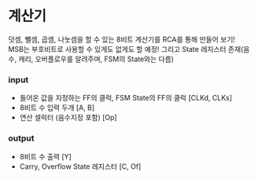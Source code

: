 # 계산기
덧셈, 뺄셈, 곱셈, 나눗셈을 할 수 있는 8비트 계산기를 RCA를 통해 만들어 보기!<br>
MSB는 부호비트로 사용할 수 있게도 없게도 할 예정! 그리고 State 레지스터 존재(음수, 캐리, 오버플로우를 알려주며, FSM의 State와는 다름)
### input
- 들어온 값을 지정하는 FF의 클럭, FSM State의 FF의 클럭 [CLKd, CLKs]
- 8비트 수 입력 두개 [A, B]
- 연산 셀럭터 (음수지정 포함) [Op]
### output
- 8비트 수 출력 [Y]
- Carry, Overflow State 레지스터 [C, Of]